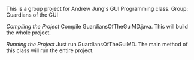 This is a group project for Andrew Jung's GUI Programming class.
Group: Guardians of the GUI

*Compiling the Project*
Compile GuardiansOfTheGuiMD.java.
This will build the whole project.

*Running the Project*
Just run GuardiansOfTheGuiMD.
The main method of this class will run the entire project.
